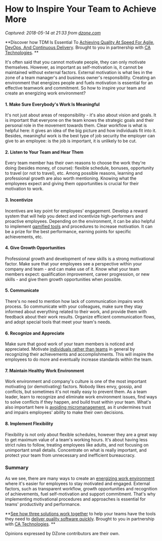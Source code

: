 # How to Inspire Your Team to Achieve More

_Captured: 2018-05-14 at 21:33 from [dzone.com](https://dzone.com/articles/how-to-inspire-your-team-to-achieve-more?edition=376294&utm_source=Daily%20Digest&utm_medium=email&utm_campaign=Daily%20Digest%202018-05-14)_

**Discover how TDM Is Essential To [Achieving Quality At Speed For Agile, DevOps, And Continuous Delivery](https://dzone.com/go?i=291448&u=http%3A%2F%2Fwww.ca.com%2Fus%2Fcollateral%2Findustry-analyst-report%2Fagile-test-data-management-the-new-must-have.html%3Fcid%3DNA-DSP-CD-AGJ-000195-00001461-000001106%26utm_source%3Donline_ads%26utm_medium%3Ddzone%26utm_campaign%3Dtdm_acquire%26utm_content%3Dagile_tdm_report-pre_roll). Brought to you in partnership with [CA Technologies](https://dzone.com/go?i=291448&u=http%3A%2F%2Fwww.ca.com%2Fus%2Fcollateral%2Findustry-analyst-report%2Fagile-test-data-management-the-new-must-have.html%3Fcid%3DNA-DSP-CD-AGJ-000195-00001461-000001106%26utm_source%3Donline_ads%26utm_medium%3Ddzone%26utm_campaign%3Dtdm_acquire%26utm_content%3Dagile_tdm_report-pre_roll). **

It's often said that you cannot motivate people, they can only motivate themselves. However, as important as self-motivation is, it cannot be maintained without external factors. External motivation is what lies in the zone of a team manager's and business owner's responsibility. Creating an environment that energizes people and fuels motivation is essential for an effective teamwork and commitment. So how to inspire your team and create an energizing work environment?

#### 1\. Make Sure Everybody's Work Is Meaningful

It's not just about areas of responsibility - it's also about vision and goals. It is important that everyone on the team knows the strategic goals and their personal role in the movement towards them. Clear workflow is what is helpful here: it gives an idea of the big picture and how individuals fit into it. Besides, meaningful work is the best type of job security the employer can give to an employee: is the job is important, it is unlikely to be cut.

#### 2\. Listen to Your Team and Hear Them

Every team member has their own reasons to choose the work they're doing (besides money, of course): flexible schedule, bonuses, opportunity to travel (or not to travel), etc. Among possible reasons, learning and professional growth are also worth mentioning. Knowing what the employees expect and giving them opportunities is crucial for their motivation to work.

#### 3\. Incentivize

Incentives are key point for employees' engagement. Develop a reward system that will help you detect and incentivize high-performers and proactive employees. Depending on the environment, it can be also helpful to implement [gamified tools](https://www.actitime.com/productivity-tools/productivity-games) and procedures to increase motivation. It can be a prize for the best performance, earning points for specific achievements, etc.

#### 4\. Give Growth Opportunities

Professional growth and development of new skills is a strong motivational factor. Make sure that your employees see a perspective within your company and team - and can make use of it. Know what your team members expect: qualification improvement, career progression, or new skills - and give them growth opportunities when possible.

#### 5\. Communicate

There's no need to mention how lack of communication impairs work process. So communicate with your colleagues, make sure they stay informed about everything related to their work, and provide them with feedback about their work results. Organize efficient communication flows, and adopt special tools that meet your team's needs.

#### 6\. Recognize and Appreciate

Make sure that good work of your team members is noticed and appreciated. Motivate [individuals rather than teams](https://www.inc.com/ilya-pozin/14-highly-effective-ways-to-motivate-employees.html) in general by recognizing their achievements and accomplishments. This will inspire the employees to do more and eventually increase standards within the team.

#### 7\. Maintain Healthy Work Environment

Work environment and company's culture is one of the most important motivating (or demotivating) factors. Nobody likes envy, gossip, and conflicts, but sometimes it's not really easy to prevent them. As a team leader, learn to recognize and eliminate work environment issues, find ways to solve conflicts if they happen, and build trust within your team. What's also important here is [avoiding micromanagement](https://www.thebalancecareers.com/motivate-your-employees-2276060), as it undermines trust and impairs employees' ability to make their own decisions.

#### 8\. Implement Flexibility

Flexibility is not only about flexible schedules, however they are a great way to get maximum value of a team's working hours. It's about having less strict rules to follow, treating employees like adults, and not focusing on unimportant small details. Concentrate on what is really important, and protect your team from unnecessary and inefficient bureaucracy.

### Summary

As we see, there are many ways to create an [energizing work environment](https://www.actiplans.com/blog.php) where it's easier for employees to stay motivated and engaged. External factors, such as transparent workflow, growth opportunities and recognition of achievements, fuel self-motivation and support commitment. That's why implementing motivational procedures and approaches is essential for teams' productivity and performance.

**[See how three solutions work together](https://dzone.com/go?i=291449&u=https%3A%2F%2Fwww.ca.com%2Fus%2Ftrials%2Fca-agile-requirements-designer.register.html%3Fcid%3DNA-DSP-CD-AGJ-000195-00001462-000001108%2520%26utm_source%3Donline_ads%26utm_medium%3Ddzone%26utm_campaign%3Dard_acquire%26utm_content%3Dard_trial) to help your teams have the tools they need to [deliver quality software quickly](https://dzone.com/go?i=291449&u=https%3A%2F%2Fad.doubleclick.net%2Fddm%2Ftrackclk%2FN6040.130331DZONE%2FB11226848.150123399%3Bdc_trk_aid%3D321096583%3Bdc_trk_cid%3D81552442%3Bdc_lat%3D%3Bdc_rdid%3D%3Btag_for_child_directed_treatment%3D). Brought to you in partnership with [CA Technologies](https://dzone.com/go?i=291449&u=https%3A%2F%2Fwww.ca.com%2Fus%2Ftrials%2Fca-agile-requirements-designer.register.html%3Fcid%3DNA-DSP-CD-AGJ-000195-00001462-000001108%2520%26utm_source%3Donline_ads%26utm_medium%3Ddzone%26utm_campaign%3Dard_acquire%26utm_content%3Dard_trial). **

Opinions expressed by DZone contributors are their own.

